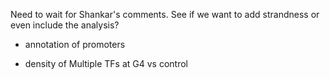 Need to wait for Shankar's comments. See if we want to add strandness or even include the analysis?

- annotation of promoters


- density of Multiple TFs at G4 vs control

